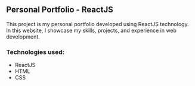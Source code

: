 ## Personal Portfolio - ReactJS

This project is my personal portfolio developed using ReactJS technology. In this website, I showcase my skills, projects, and experience in web development.

### Technologies used:
- ReactJS
- HTML
- CSS
